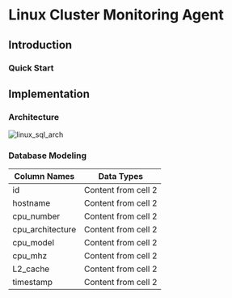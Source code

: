 # Linux Cluster Monitoring Agent

## Introduction

### Quick Start

## Implementation

### Architecture

![linux_sql_arch](https://user-images.githubusercontent.com/50436238/118318188-04fb4600-b4c7-11eb-9b86-316be03e5a2a.png)

### Database Modeling

Column Names | Data Types
------------ | -------------
id| Content from cell 2
hostname| Content from cell 2
cpu_number| Content from cell 2
cpu_architecture| Content from cell 2
cpu_model| Content from cell 2
cpu_mhz| Content from cell 2
L2_cache| Content from cell 2
timestamp | Content from cell 2


